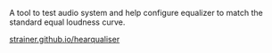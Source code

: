 A tool to test audio system and help configure equalizer to match the standard equal loudness curve.

[strainer.github.io/hearqualiser](http://strainer.github.io/hearqualiser/)